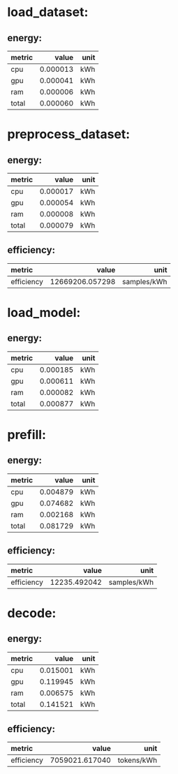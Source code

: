# load_dataset:

## energy:

| metric     |     value |   unit |
| :--------- | --------: | -----: |
| cpu        |   0.000013 | kWh |
| gpu        |   0.000041 | kWh |
| ram        |   0.000006 | kWh |
| total      | 0.000060 | kWh |
# preprocess_dataset:

## energy:

| metric     |     value |   unit |
| :--------- | --------: | -----: |
| cpu        |   0.000017 | kWh |
| gpu        |   0.000054 | kWh |
| ram        |   0.000008 | kWh |
| total      | 0.000079 | kWh |
## efficiency:

| metric     |     value |   unit |
| :--------- | --------: | -----: |
| efficiency | 12669206.057298 | samples/kWh |
# load_model:

## energy:

| metric     |     value |   unit |
| :--------- | --------: | -----: |
| cpu        |   0.000185 | kWh |
| gpu        |   0.000611 | kWh |
| ram        |   0.000082 | kWh |
| total      | 0.000877 | kWh |
# prefill:

## energy:

| metric     |     value |   unit |
| :--------- | --------: | -----: |
| cpu        |   0.004879 | kWh |
| gpu        |   0.074682 | kWh |
| ram        |   0.002168 | kWh |
| total      | 0.081729 | kWh |
## efficiency:

| metric     |     value |   unit |
| :--------- | --------: | -----: |
| efficiency | 12235.492042 | samples/kWh |
# decode:

## energy:

| metric     |     value |   unit |
| :--------- | --------: | -----: |
| cpu        |   0.015001 | kWh |
| gpu        |   0.119945 | kWh |
| ram        |   0.006575 | kWh |
| total      | 0.141521 | kWh |
## efficiency:

| metric     |     value |   unit |
| :--------- | --------: | -----: |
| efficiency | 7059021.617040 | tokens/kWh |
